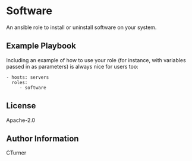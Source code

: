 Software
=========

An ansible role to install or uninstall software on your system.

Example Playbook
----------------

Including an example of how to use your role (for instance, with variables passed in as parameters) is always nice for users too:

    - hosts: servers
      roles:
         - software

License
-------

Apache-2.0

Author Information
------------------

CTurner
